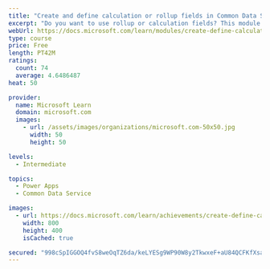```yaml
---
title: "Create and define calculation or rollup fields in Common Data Service"
excerpt: "Do you want to use rollup or calculation fields? This module shows you how to build calculations or rollups that are defined and triggered within the data in Common Data Service, regardless of the app that accesses that data set."
webUrl: https://docs.microsoft.com/learn/modules/create-define-calculation-rollup-fields/
type: course
price: Free
length: PT42M
ratings:
  count: 74
  average: 4.6486487
heat: 50

provider:
  name: Microsoft Learn
  domain: microsoft.com
  images:
    - url: /assets/images/organizations/microsoft.com-50x50.jpg
      width: 50
      height: 50

levels:
  - Intermediate

topics:
  - Power Apps
  - Common Data Service

images:
  - url: https://docs.microsoft.com/learn/achievements/create-define-calculation-rollup-fields-social.png
    width: 800
    height: 400
    isCached: true

secured: "998cSpIGGOQ4fvS8weOqTZ6da/keLYESg9WP90W8y2TkwxeF+aU84QCFKfXsaPs8lwGtUuNwTDfoQY5AFs19F74qeaUvUj7dw55F1XQjV8Gl6J2wG1HNW29SM394Bg+UlXw0YNdGJ2D5RhP24JSzX9zio0K/DwXdvcdIPZgCBsZJVLoCuO/r81jJZRVpOjlRWgwkG6VTxCGPgYsJ8QunbiatfXsbSK99QtBlQSRU9QL4nJxppKaB/8o/GfaISjQE9jZg1hkss0wgV/9EN1Ca+ResoC1Xp9ovICFAsopuBMeUdq+X1PsXEiTYFP8zN0YUdg4TMl3BOB+FKsZFVzApIZ+qTtKS3p0VtmUzcmoMSwNV0BMHpmEbDjOQEpEgFm6FnncXt0C9/qOCnNUFU5Ea1qdTVIOR+4AoX6xpbZm0bbc=;zCd4RTMJpHC/kCZS6L0xnw=="
---
```


